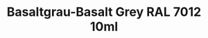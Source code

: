 ---
layout: product
title: "Basaltgrau-Basalt Grey RAL 7012 10ml"
price: "330" 
desc: "Nitro 10mL"
img_path: "/assets/img/RC212.webp"
brand: "AK "
available: true
special_offer: false
new: false
soon: false
cat: "020000"
subcat: "020200"
subsubcat: "020201"
sifra: "RC212"
popular: false
spec: false
---